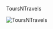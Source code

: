 ToursNTravels

![ToursNTravels](https://github.com/GauravY96/toursntravels/assets/164605389/45ffd91f-73f0-459e-a7cd-e57915521516)
